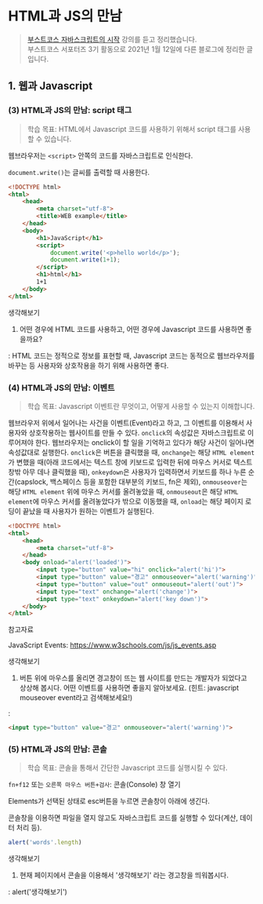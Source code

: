 # HTML과 JS의 만남

> [부스트코스 자바스크립트의 시작](https://www.boostcourse.org/cs124) 강의를 듣고 정리했습니다.  
> 부스트코스 서포터즈 3기 활동으로 2021년 1월 12일에 다른 블로그에 정리한 글입니다.

## 1. 웹과 Javascript

### (3) HTML과 JS의 만남: script 태그

> 학습 목표: HTML에서 Javascript 코드를 사용하기 위해서 script 태그를 사용할 수 있습니다.

웹브라우저는 `<script>` 안쪽의 코드를 자바스크립트로 인식한다.

`document.write()`는 글씨를 출력할 때 사용한다.

```html
<!DOCTYPE html>
<html>
    <head>
        <meta charset="utf-8">
        <title>WEB example</title>
    </head>
    <body>
        <h1>JavaScript</h1>
        <script>
            document.write('<p>hello world</p>');
            document.write(1+1);
        </script>
        <h1>html</h1>
        1+1
    </body>
</html>
```
생각해보기

1) 어떤 경우에 HTML 코드를 사용하고, 어떤 경우에 Javascript 코드를 사용하면 좋을까요?

 : HTML 코드는 정적으로 정보를 표현할 때, Javascript 코드는 동적으로 웹브라우저를 바꾸는 등 사용자와 상호작용을 하기 위해 사용하면 좋다.

### (4) HTML과 JS의 만남: 이벤트

> 학습 목표: Javascript 이벤트란 무엇이고, 어떻게 사용할 수 있는지 이해합니다.

웹브라우저 위에서 일어나는 사건을 이벤트(Event)라고 하고, 그 이벤트를 이용해서 사용자와 상호작용하는 웹사이트를 만들 수 있다.
`onclick`의 속성값은 자바스크립트로 이루어져야 한다. 웹브라우저는 onclick이 할 일을 기억하고 있다가 해당 사건이 일어나면 속성값대로 실행한다.
`onclick`은 버튼을 클릭했을 때,
`onchange`는 해당 `HTML element`가 변했을 때(아래 코드에서는 텍스트 창에 키보드로 입력한 뒤에 마우스 커서로 텍스트 창밖 아무 데나 클릭했을 때),
`onkeydown`은 사용자가 입력하면서 키보드를 하나 누른 순간(capslock, 백스페이스 등을 포함한 대부분의 키보드, fn은 제외),
`onmouseover`는 해당 `HTML element` 위에 마우스 커서를 올려놓았을 때,
`onmouseout`은 해당 `HTML element`에 마우스 커서를 올려놓았다가 밖으로 이동했을 때,
`onload`는 해당 페이지 로딩이 끝났을 때 사용자가 원하는 이벤트가 실행된다.

```html
<!DOCTYPE html>
<html>
    <head>
        <meta charset="utf-8">
    </head>
    <body onload="alert('loaded')">
        <input type="button" value="hi" onclick="alert('hi')">
        <input type="button" value="경고" onmouseover="alert('warning')"> 
        <input type="button" value="out" onmouseout="alert('out')">
        <input type="text" onchange="alert('change')">
        <input type="text" onkeydown="alert('key down')">
    </body>
</html>
```

참고자료

JavaScript Events: https://www.w3schools.com/js/js_events.asp

생각해보기

1) 버튼 위에 마우스를 올리면 경고창이 뜨는 웹 사이트를 만드는 개발자가 되었다고 상상해 봅시다. 어떤 이벤트를 사용하면 좋을지 알아보세요. (힌트: javascript mouseover event라고 검색해보세요!)

 : 
 ```html
 <input type="button" value="경고" onmouseover="alert('warning')">
 ```

### (5) HTML과 JS의 만남: 콘솔

> 학습 목표: 콘솔을 통해서 간단한 Javascript 코드를 실행시킬 수 있다.

`fn+f12` 또는 `오른쪽 마우스 버튼+검사`: 콘솔(Console) 창 열기

Elements가 선택된 상태로 esc버튼을 누르면 콘솔창이 아래에 생긴다.

콘솔창을 이용하면 파일을 열지 않고도 자바스크립트 코드를 실행할 수 있다(계산, 데이터 처리 등).

```js
alert('words'.length)
```

생각해보기

1) 현재 페이지에서 콘솔을 이용해서 '생각해보기' 라는 경고창을 띄워봅시다.

 : alert('생각해보기')
